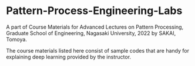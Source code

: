 # Pattern-Process-Engineering-Labs
A part of Course Materials for Advanced Lectures on Pattern Processing, Graduate School of Engineering, Nagasaki University, 2022 by SAKAI, Tomoya.


The course materials listed here consist of sample codes that are handy for explaining deep learning provided by the instructor.
